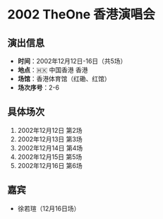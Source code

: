 # 2002 TheOne 香港演唱会

## 演出信息
- **时间**：2002年12月12日-16日（共5场）
- **地点**：🇭🇰 中国香港 香港
- **场馆**：香港体育馆（红磡、红馆）
- **场次序号**：2-6

## 具体场次
1. 2002年12月12日 第2场
2. 2002年12月13日 第3场
3. 2002年12月14日 第4场
4. 2002年12月15日 第5场
5. 2002年12月16日 第6场

## 嘉宾
- 徐若瑄（12月16日场）